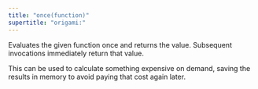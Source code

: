 ```yaml
---
title: "once(function)"
supertitle: "origami:"
---
```


Evaluates the given function once and returns the value. Subsequent invocations immediately return that value.

This can be used to calculate something expensive on demand, saving the results in memory to avoid paying that cost again later.
